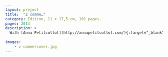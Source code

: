 ```yaml
---
layout: project
title:  "Z comme…"
category: Edition, 11 x 17,5 cm, 102 pages.
pages: 2014
description: >
  With [Anna Petitcollot](http://annapetitcollot.com/){:target="_blank"}.
  
images: 
    - z-comme/cover.jpg
---
```

